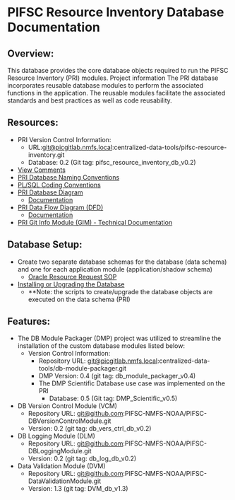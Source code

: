 # PIFSC Resource Inventory Database Documentation

## Overview:
This database provides the core database objects required to run the PIFSC Resource Inventory (PRI) modules. Project information The PRI database incorporates reusable database modules to perform the associated functions in the application. The reusable modules facilitate the associated standards and best practices as well as code reusability.

## Resources:
-   PRI Version Control Information:
    -   URL:git@picgitlab.nmfs.local:centralized-data-tools/pifsc-resource-inventory.git
    -   Database: 0.2 (Git tag: pifsc_resource_inventory_db_v0.2)
-   [View Comments](PRI_view_comments.xlsx)
-   [PRI Database Naming Conventions](PIFSC%20Resource%20Inventory%20DB%20Naming%20Conventions.md)
-   [PL/SQL Coding Conventions](./PIFSC%20Resource%20Inventory%20-%20PLSQL%20Coding%20Conventions.md)
-   [PRI Database Diagram](data_model/PRI_DB_diagram.pdf)
    -   [Documentation](PIFSC%20Resource%20Inventory%20DB%20Diagram%20Documentation.md)
-   [PRI Data Flow Diagram (DFD)](DFD/PRI_DFD.drawio.png)
    -   [Documentation](DFD/PIFSC%20Resource%20Inventory%20Data%20Flow%20Diagram%20Documentation.md)
-   [PRI Git Info Module (GIM) - Technical Documentation](../GIM/docs/PIFSC%20Resource%20Inventory%20Git%20Info%20Module%20-%20Technical%20Documentation.md)

## Database Setup:
-   Create two separate database schemas for the database (data schema) and one for each application module (application/shadow schema)
    -   [Oracle Resource Request SOP](https://docs.google.com/document/d/1cSru4Cy7Ccl3sd-3UrOFb5cqmOPtzjd0khG1lX0VSE0/edit#bookmark=kix.87qwoqx35jfc)
-   [Installing or Upgrading the Database](./PIFSC%20Resource%20Inventory%20-%20Installing%20or%20Upgrading%20the%20Database.md)
    -   \*\*Note: the scripts to create/upgrade the database objects are executed on the data schema (PRI)

## Features:
-   The DB Module Packager (DMP) project was utilized to streamline the installation of the custom database modules listed below:
    -   Version Control Information:
        -   Repository URL: git@picgitlab.nmfs.local:centralized-data-tools/db-module-packager.git
        -   DMP Version: 0.4 (git tag: db_module_packager_v0.4)
        -   The DMP Scientific Database use case was implemented on the PRI
            -   Database: 0.5 (Git tag: DMP_Scientific_v0.5)
-   DB Version Control Module (VCM)
    -   Repository URL: git@github.com:PIFSC-NMFS-NOAA/PIFSC-DBVersionControlModule.git
    -   Version: 0.2 (git tag: db_vers_ctrl_db_v0.2)
-   DB Logging Module (DLM)
    -   Repository URL: git@github.com:PIFSC-NMFS-NOAA/PIFSC-DBLoggingModule.git
    -   Version: 0.2 (git tag: db_log_db_v0.2)
-   Data Validation Module (DVM)
    -   Repository URL: git@github.com:PIFSC-NMFS-NOAA/PIFSC-DataValidationModule.git
    -   Version: 1.3 (git tag: DVM_db_v1.3)
